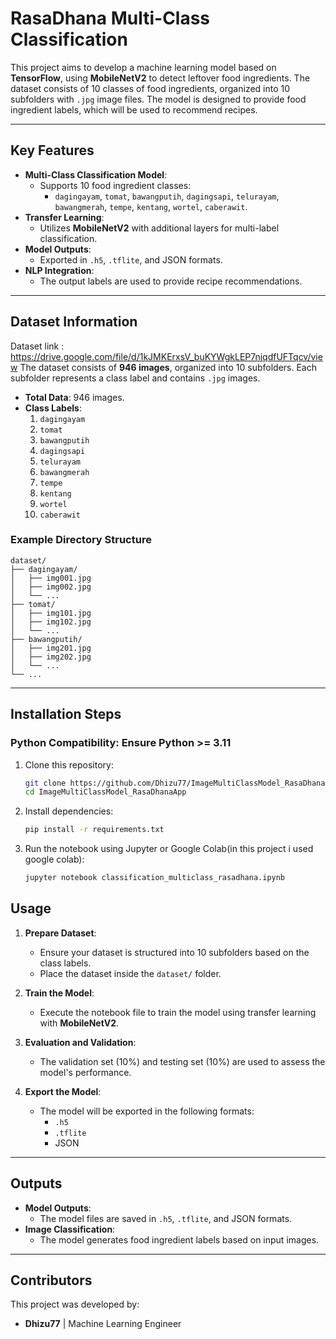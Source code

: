 # RasaDhana Multi-Class Classification

This project aims to develop a machine learning model based on **TensorFlow**, using **MobileNetV2** to detect leftover food ingredients. The dataset consists of 10 classes of food ingredients, organized into 10 subfolders with `.jpg` image files. The model is designed to provide food ingredient labels, which will be used to recommend recipes.

---

## Key Features
- **Multi-Class Classification Model**:
  - Supports 10 food ingredient classes:
    - `dagingayam`, `tomat`, `bawangputih`, `dagingsapi`, `telurayam`, `bawangmerah`, `tempe`, `kentang`, `wortel`, `caberawit`.
- **Transfer Learning**:
  - Utilizes **MobileNetV2** with additional layers for multi-label classification.
- **Model Outputs**:
  - Exported in `.h5`, `.tflite`, and JSON formats.
- **NLP Integration**:
  - The output labels are used to provide recipe recommendations.

---

## Dataset Information
Dataset link : https://drive.google.com/file/d/1kJMKErxsV_buKYWgkLEP7njqdfUFTqcv/view
The dataset consists of **946 images**, organized into 10 subfolders. Each subfolder represents a class label and contains `.jpg` images.

- **Total Data**: 946 images.
- **Class Labels**:
  1. `dagingayam`
  2. `tomat`
  3. `bawangputih`
  4. `dagingsapi`
  5. `telurayam`
  6. `bawangmerah`
  7. `tempe`
  8. `kentang`
  9. `wortel`
  10. `caberawit`

### Example Directory Structure
```
dataset/
├── dagingayam/
│   ├── img001.jpg
│   ├── img002.jpg
│   └── ...
├── tomat/
│   ├── img101.jpg
│   ├── img102.jpg
│   └── ...
├── bawangputih/
│   ├── img201.jpg
│   ├── img202.jpg
│   └── ...
└── ...
```

---

## Installation Steps
### Python Compatibility: Ensure Python >= 3.11
1. Clone this repository:
   ```bash
   git clone https://github.com/Dhizu77/ImageMultiClassModel_RasaDhanaApp.git
   cd ImageMultiClassModel_RasaDhanaApp
   ```
2. Install dependencies:
   ```bash
   pip install -r requirements.txt
   ```
3. Run the notebook using Jupyter or Google Colab(in this project i used google colab):
   ```bash
   jupyter notebook classification_multiclass_rasadhana.ipynb
   ```

## Usage

1. **Prepare Dataset**:
   - Ensure your dataset is structured into 10 subfolders based on the class labels.
   - Place the dataset inside the `dataset/` folder.

2. **Train the Model**:
   - Execute the notebook file to train the model using transfer learning with **MobileNetV2**.
3. **Evaluation and Validation**:
   - The validation set (10%) and testing set (10%) are used to assess the model's performance.

4. **Export the Model**:
   - The model will be exported in the following formats:
     - `.h5`
     - `.tflite`
     - JSON

---

## Outputs
- **Model Outputs**:
  - The model files are saved in `.h5`, `.tflite`, and JSON formats.
- **Image Classification**:
  - The model generates food ingredient labels based on input images.

---

## Contributors
This project was developed by:
- **Dhizu77** | Machine Learning Engineer
